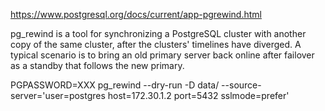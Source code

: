 https://www.postgresql.org/docs/current/app-pgrewind.html

pg_rewind is a tool for synchronizing a PostgreSQL cluster with another copy of the same cluster, after the clusters' timelines have diverged. A typical scenario is to bring an old primary server back online after failover as a standby that follows the new primary.

PGPASSWORD=XXX pg_rewind --dry-run -D data/ --source-server='user=postgres host=172.30.1.2 port=5432 sslmode=prefer'

